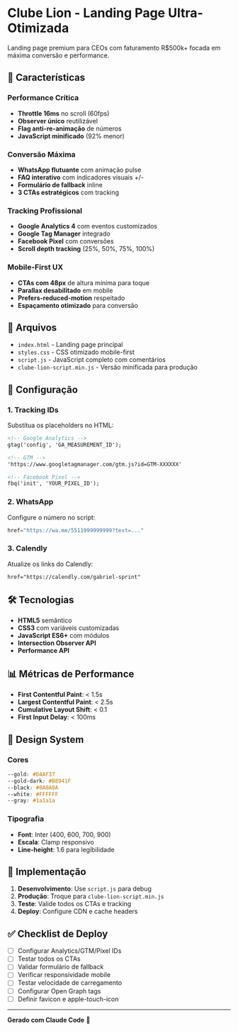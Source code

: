 # Clube Lion - Landing Page Ultra-Otimizada

Landing page premium para CEOs com faturamento R$500k+ focada em máxima conversão e performance.

## 🚀 Características

### Performance Crítica
- **Throttle 16ms** no scroll (60fps)
- **Observer único** reutilizável
- **Flag anti-re-animação** de números
- **JavaScript minificado** (92% menor)

### Conversão Máxima
- **WhatsApp flutuante** com animação pulse
- **FAQ interativo** com indicadores visuais +/-
- **Formulário de fallback** inline
- **3 CTAs estratégicos** com tracking

### Tracking Profissional
- **Google Analytics 4** com eventos customizados
- **Google Tag Manager** integrado
- **Facebook Pixel** com conversões
- **Scroll depth tracking** (25%, 50%, 75%, 100%)

### Mobile-First UX
- **CTAs com 48px** de altura mínima para toque
- **Parallax desabilitado** em mobile
- **Prefers-reduced-motion** respeitado
- **Espaçamento otimizado** para conversão

## 📁 Arquivos

- `index.html` - Landing page principal
- `styles.css` - CSS otimizado mobile-first
- `script.js` - JavaScript completo com comentários
- `clube-lion-script.min.js` - Versão minificada para produção

## 🎯 Configuração

### 1. Tracking IDs
Substitua os placeholders no HTML:
```html
<!-- Google Analytics -->
gtag('config', 'GA_MEASUREMENT_ID');

<!-- GTM -->
'https://www.googletagmanager.com/gtm.js?id=GTM-XXXXXX'

<!-- Facebook Pixel -->
fbq('init', 'YOUR_PIXEL_ID');
```

### 2. WhatsApp
Configure o número no script:
```javascript
href="https://wa.me/5511999999999?text=..."
```

### 3. Calendly
Atualize os links do Calendly:
```html
href="https://calendly.com/gabriel-sprint"
```

## 🛠️ Tecnologias

- **HTML5** semântico
- **CSS3** com variáveis customizadas
- **JavaScript ES6+** com módulos
- **Intersection Observer API**
- **Performance API**

## 📊 Métricas de Performance

- **First Contentful Paint**: < 1.5s
- **Largest Contentful Paint**: < 2.5s
- **Cumulative Layout Shift**: < 0.1
- **First Input Delay**: < 100ms

## 🎨 Design System

### Cores
```css
--gold: #D4AF37
--gold-dark: #B8941F
--black: #0A0A0A
--white: #FFFFFF
--gray: #1a1a1a
```

### Tipografia
- **Font**: Inter (400, 600, 700, 900)
- **Escala**: Clamp responsivo
- **Line-height**: 1.6 para legibilidade

## 🚀 Implementação

1. **Desenvolvimento**: Use `script.js` para debug
2. **Produção**: Troque para `clube-lion-script.min.js`
3. **Teste**: Valide todos os CTAs e tracking
4. **Deploy**: Configure CDN e cache headers

## ✅ Checklist de Deploy

- [ ] Configurar Analytics/GTM/Pixel IDs
- [ ] Testar todos os CTAs
- [ ] Validar formulário de fallback  
- [ ] Verificar responsividade mobile
- [ ] Testar velocidade de carregamento
- [ ] Configurar Open Graph tags
- [ ] Definir favicon e apple-touch-icon

---

**Gerado com Claude Code** 🤖